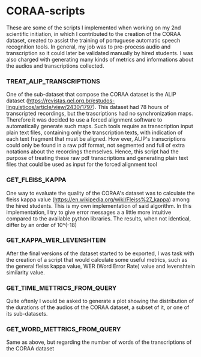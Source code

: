 # CORAA-scripts

These are some of the scripts I implemented when working on my 2nd scientific initiation, in which I contributed to the creation of the CORAA dataset, 
created to assist the training of portuguese automatic speech recognition tools. In general, my job
was to pre-process audio and transcription so it could later be validated manually by hired students. I was also
charged with generating many kinds of metrics and informations about the audios and transcriptions collected.

### TREAT_ALIP_TRANSCRIPTIONS
One of the sub-dataset that compose the CORAA dataset is the ALIP dataset 
(https://revistas.gel.org.br/estudos-linguisticos/article/view/2430/1797). This dataset had 78 hours of transcripted
recordings, but the trascriptions had no synchronization maps. Therefore it was decided to use a forced alignment
software to automatically generate such maps. Such tools require as transcription input plain
text files, containing only the transcription texts, with indication of each text fragment that must be aligned.
How ever, ALIP's transcriptions could only be found in a raw pdf format, not segmented and full of extra notations
about the recordings themselves. Hence, this script had the purpose of treating these raw pdf transcriptions and generating
plain text files that could be used as input for the forced alignment tool

### GET_FLEISS_KAPPA
One way to evaluate the quality of the CORAA's dataset was to calculate the fleiss 
kappa value (https://en.wikipedia.org/wiki/Fleiss%27_kappa) among the hired students.
This is my own implementation of said algorithm. In this implementation, I try to give error messages a 
a little more intuitive compared to the available python libraries. The results, when not identical, 
differ by an order of 10^(-18)

### GET_KAPPA_WER_LEVENSHTEIN
After the final versions of the dataset started to be exported, I was task with the creation of a script
that would calculate some useful metrics, such as the general fleiss kappa value, WER (Word Error Rate) value
and levenshtein similarity value.

### GET_TIME_METTRICS_FROM_QUERY
Quite oftenly I would be asked to generate a plot showing the distribution of the durations of the audios
of the CORAA dataset, a subset of it, or one of its sub-datasets.

### GET_WORD_METTRICS_FROM_QUERY
Same as above, but regarding the number of words of the transcriptions of the CORAA dataset
